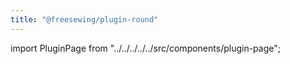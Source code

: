 ```yaml
---
title: "@freesewing/plugin-round"
---
```


import PluginPage from "../../../../../src/components/plugin-page";

<PluginPage plugin="round" />

